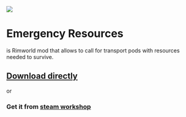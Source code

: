 ![](https://github.com/flabbet/-Rimworld-Mod-Emergency-Resources/blob/master/About/Preview.png)

# Emergency Resources

is Rimworld mod that allows to call for transport pods with resources needed to survive.

## [Download directly](https://github.com/flabbet/-Rimworld-Mod-Emergency-Resources/releases/download/1.0.0/EmergencyResources.rar)

or

### Get it from [steam workshop](https://steamcommunity.com/sharedfiles/filedetails/?id=1728150743) 
